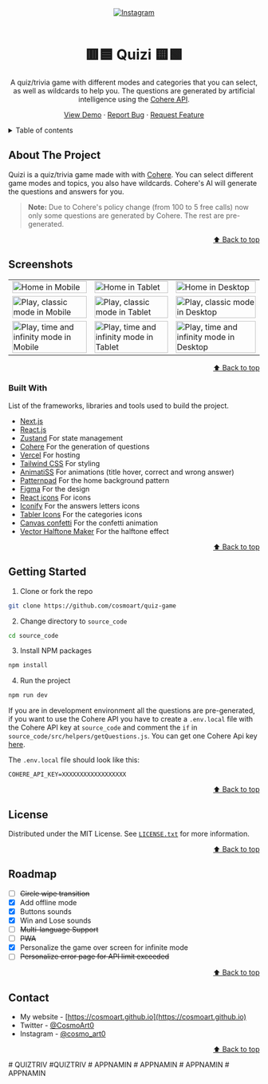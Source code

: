 <div id="top"></div>

<!-- PROJECT LOGO -->
<div align="center">
<a href="https://quizi.vercel.app"><img src="./readme/header.webp" alt="Instagram" /></a>
<br/>
<br />

  # 🟥🟦 Quizi 🟨🟩

A quiz/trivia game with different modes and categories that you can select, as well as wildcards to help you. The questions are generated by artificial intelligence using the [Cohere API](https://dashboard.cohere.ai/welcome/register).

  <a href="https://quizi.vercel.app">View Demo</a>
  ·
  <a href="https://github.com/cosmoart/quiz-game/issues">Report Bug</a>
  ·
  <a href="https://github.com/cosmoart/quiz-game/issues">Request Feature</a>
</div>



<!-- TABLE OF CONTENTS -->
<details>
<summary>Table of contents</summary>

- [About The Project](#about-the-project)
- [Screenshots](#screenshots)
- [Built With](#built-with)
- [Getting Started](#getting-started)
- [License](#license)
- [Roadmap](#roadmap)
- [Contact](#contact)
</details>

<!-- ABOUT THE PROJECT -->
## About The Project

Quizi is a quiz/trivia game made with with [Cohere](https://cohere.ai). You can select different game modes and topics, you also have wildcards. Cohere's AI will generate the questions and answers for you.

> **Note:** Due to Cohere's policy change (from 100 to 5 free calls) now only some questions are generated by Cohere. The rest are pre-generated.

<p align="right"><a href="#top">⬆️ Back to top</a></p>


<!-- SCREENSHOTS -->
## Screenshots

<table>
    <tr>
      <td>
          <img src="./readme/home_mobile.webp" width="100%" title="Home in Mobile"  />
      </td>
      <td>
          <img src="./readme/home_tablet.webp" width="100%" title="Home in Tablet"/>
      </td>
      <td>
          <img src="./readme/home_desktop.webp" width="100%" title="Home in Desktop"/>
      </td>
    </tr>
        <tr>
      <td>
          <img src="./readme/play_classic_mobile.webp" width="100%" title="Play, classic mode in Mobile"  />
      </td>
      <td>
          <img src="./readme/play_classic_tablet.webp" width="100%" title="Play, classic mode in Tablet"/>
      </td>
      <td>
          <img src="./readme/play_classic_desktop.webp" width="100%" title="Play, classic mode in Desktop"/>
      </td>
    </tr>
    <tr>
      <td>
          <img src="./readme/play_time_mobile.webp" width="100%" title="Play, time and infinity mode in Mobile"  />
      </td>
      <td>
          <img src="./readme/play_time_tablet.webp" width="100%" title="Play, time and infinity mode in Tablet"/>
      </td>
      <td>
          <img src="./readme/play_time_desktop.webp" width="100%" title="Play, time and infinity mode in Desktop"/>
      </td>
    </tr>
</table>

<p align="right"><a href="#top">⬆️ Back to top</a></p>


### Built With

List of the frameworks, libraries and tools used to build the project.

* [Next.js](https://nextjs.org/)
* [React.js](https://reactjs.org/)
* [Zustand](https://github.com/pmndrs/zustand) For state management
* [Cohere](https://dashboard.cohere.ai/welcome/register) For the generation of questions
* [Vercel](https://vercel.com/) For hosting
* [Tailwind CSS](https://tailwindcss.com/) For styling
* [AnimatiSS](https://xsgames.co/animatiss/) For animations (title hover, correct and wrong answer)
* [Patternpad](https://patternpad.com/editor.html) For the home background pattern
* [Figma](https://www.figma.com/) For the design
* [React icons](https://react-icons.github.io/react-icons/) For icons
* [Iconify](https://iconify.design) For the answers letters icons
* [Tabler Icons](https://tablericons.com) For the categories icons
* [Canvas confetti](https://www.npmjs.com/package/canvas-confetti) For the confetti animation
* [Vector Halftone Maker](https://halftone.xoihazard.com) For the halftone effect

<p align="right"><a href="#top">⬆️ Back to top</a></p>


<!-- GETTING STARTED -->
## Getting Started

1. Clone or fork the repo
```sh
git clone https://github.com/cosmoart/quiz-game
```
2. Change directory to `source_code`
```sh
cd source_code
```
3. Install NPM packages
```sh
npm install
```
4. Run the project
```sh
npm run dev
```

If you are in development environment all the questions are pre-generated, if you want to use the Cohere API you have to create a `.env.local` file with the Cohere API key at `source_code` and comment the `if` in `source_code/src/helpers/getQuestions.js`. You can get one Cohere Api key [here](https://dashboard.cohere.ai/welcome/register).

The `.env.local` file should look like this:

```
COHERE_API_KEY=XXXXXXXXXXXXXXXXXX
```

<p align="right"><a href="#top">⬆️ Back to top</a></p>



<!-- LICENSE -->
## License

Distributed under the MIT License. See [`LICENSE.txt`](https://github.com/cosmoart/quiz-game/blob/main/LICENCE) for more information.

<p align="right"><a href="#top">⬆️ Back to top</a></p>


<!-- ROADMAP -->
## Roadmap

- [ ] ~~Circle wipe transition~~
- [x] Add offline mode
- [x] Buttons sounds
- [x] Win and Lose sounds
- [ ] ~~Multi-language Support~~
- [ ] ~~PWA~~
- [x] Personalize the game over screen for infinite mode
- [ ] ~~Personalize error page for API limit exceeded~~

<p align="right"><a href="#top">⬆️ Back to top</a></p>

<!-- CONTACT -->
## Contact

-   My website - [https://cosmoart.github.io](https://cosmoart.github.io)
-   Twitter - [@CosmoArt0](https://twitter.com/cosmoart0)
-   Instagram - [@cosmo_art0](https://www.instagram.com/cosmo_art0/)

<p align="right"><a href="#top">⬆️ Back to top</a></p>
# QUIZTRIV
#QUIZTRIV
#   A P P N A M I N  
 #   A P P N A M I N  
 #   A P P N A M I N  
 #   A P P N A M I N  
 